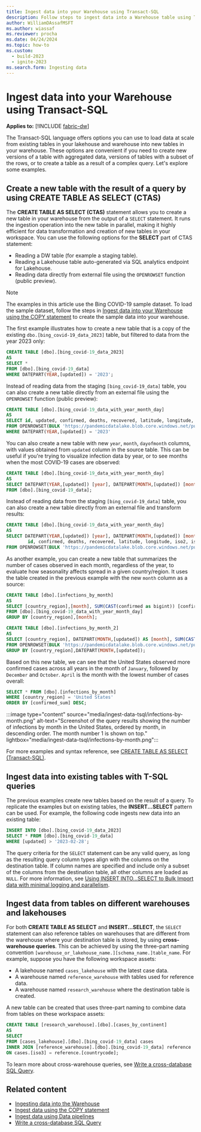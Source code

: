 ```yaml
---
title: Ingest data into your Warehouse using Transact-SQL
description: Follow steps to ingest data into a Warehouse table using Transact-SQL
author: WilliamDAssafMSFT
ms.author: wiassaf
ms.reviewer: procha
ms.date: 04/24/2024
ms.topic: how-to
ms.custom:
  - build-2023
  - ignite-2023
ms.search.form: Ingesting data
---
```


# Ingest data into your Warehouse using Transact-SQL

**Applies to:** [!INCLUDE [fabric-dw](includes/applies-to-version/fabric-dw.md)]

The Transact-SQL language offers options you can use to load data at scale from existing tables in your lakehouse and warehouse into new tables in your warehouse. These options are convenient if you need to create new versions of a table with aggregated data, versions of tables with a subset of the rows, or to create a table as a result of a complex query. Let's explore some examples.

## <a id="creating-a-new-table-with-the-result-of-a-query-by-using-create-table-as-select-ctas"></a> Create a new table with the result of a query by using CREATE TABLE AS SELECT (CTAS)

The **CREATE TABLE AS SELECT (CTAS)** statement allows you to create a new table in your warehouse from the output of a `SELECT` statement. It runs the ingestion operation into the new table in parallel, making it highly efficient for data transformation and creation of new tables in your workspace.
You can use the following options for the **SELECT** part of CTAS statement:
- Reading a DW table (for example a staging table).
- Reading a Lakehouse table auto-generated via SQL analytics endpoint for Lakehouse.
- Reading data directly from external file using the `OPENROWSET` function (public preview).

> [!NOTE]
> The examples in this article use the Bing COVID-19 sample dataset. To load the sample dataset, follow the steps in [Ingest data into your Warehouse using the COPY statement](ingest-data-copy.md) to create the sample data into your warehouse.

The first example illustrates how to create a new table that is a copy of the existing `dbo.[bing_covid-19_data_2023]` table, but filtered to data from the year 2023 only:

```sql
CREATE TABLE [dbo].[bing_covid-19_data_2023]
AS
SELECT * 
FROM [dbo].[bing_covid-19_data] 
WHERE DATEPART(YEAR,[updated]) = '2023';
```

Instead of reading data from the staging `[bing_covid-19_data]` table, you can also create a new table directly from an external file using the `OPENROWSET` function (public preview):

```sql
CREATE TABLE [dbo].[bing_covid-19_data_with_year_month_day]
AS
SELECT id, updated, confirmed, deaths, recovered, latitude, longitude, iso2, iso3, country_region
FROM OPENROWSET(BULK 'https://pandemicdatalake.blob.core.windows.net/public/curated/covid-19/bing_covid-19_data/latest/bing_covid-19_data.parquet') AS data
WHERE DATEPART(YEAR,[updated]) = '2023'
```

You can also create a new table with new `year`, `month`, `dayofmonth` columns, with values obtained from `updated` column in the source table. This can be useful if you're trying to visualize infection data by year, or to see months when the most COVID-19 cases are observed:

```sql
CREATE TABLE [dbo].[bing_covid-19_data_with_year_month_day]
AS
SELECT DATEPART(YEAR,[updated]) [year], DATEPART(MONTH,[updated]) [month], DATEPART(DAY,[updated]) [dayofmonth], * 
FROM [dbo].[bing_covid-19_data];
```

Instead of reading data from the staging `[bing_covid-19_data]` table, you can also create a new table directly from an external file and transform results:

```sql
CREATE TABLE [dbo].[bing_covid-19_data_with_year_month_day]
AS
SELECT DATEPART(YEAR,[updated]) [year], DATEPART(MONTH,[updated]) [month], DATEPART(DAY,[updated]) [dayofmonth],
        id, confirmed, deaths, recovered, latitude, longitude, iso2, iso3, country_region
FROM OPENROWSET(BULK 'https://pandemicdatalake.blob.core.windows.net/public/curated/covid-19/bing_covid-19_data/latest/bing_covid-19_data.parquet') AS data
```

As another example, you can create a new table that summarizes the number of cases observed in each month, regardless of the year, to evaluate how seasonality affects spread in a given country/region. It uses the table created in the previous example with the new `month` column as a source: 

```sql
CREATE TABLE [dbo].[infections_by_month]
AS
SELECT [country_region],[month], SUM(CAST(confirmed as bigint)) [confirmed_sum]
FROM [dbo].[bing_covid-19_data_with_year_month_day]
GROUP BY [country_region],[month];

CREATE TABLE [dbo].[infections_by_month_2]
AS
SELECT [country_region], DATEPART(MONTH,[updated]) AS [month], SUM(CAST(confirmed as bigint)) [confirmed_sum]
FROM OPENROWSET(BULK 'https://pandemicdatalake.blob.core.windows.net/public/curated/covid-19/bing_covid-19_data/latest/bing_covid-19_data.parquet') AS data
GROUP BY [country_region],DATEPART(MONTH,[updated]);
```

Based on this new table, we can see that the United States observed more confirmed cases across all years in the month of `January`, followed by `December` and `October`. `April` is the month with the lowest number of cases overall:

```sql
SELECT * FROM [dbo].[infections_by_month]
WHERE [country_region] = 'United States'
ORDER BY [confirmed_sum] DESC;
```

:::image type="content" source="media/ingest-data-tsql/infections-by-month.png" alt-text="Screenshot of the query results showing the number of infections by month in the United States, ordered by month, in descending order. The month number 1 is shown on top." lightbox="media/ingest-data-tsql/infections-by-month.png":::

For more examples and syntax reference, see [CREATE TABLE AS SELECT (Transact-SQL)](/sql/t-sql/statements/create-table-as-select-azure-sql-data-warehouse?view=fabric&preserve-view=true).

## <a id="ingesting-data-into-existing-tables-with-t-sql-queries"></a> Ingest data into existing tables with T-SQL queries

The previous examples create new tables based on the result of a query. To replicate the examples but on existing tables, the **INSERT...SELECT** pattern can be used. For example, the following code ingests new data into an existing table:

```sql
INSERT INTO [dbo].[bing_covid-19_data_2023]
SELECT * FROM [dbo].[bing_covid-19_data] 
WHERE [updated] > '2023-02-28';
```

The query criteria for the `SELECT` statement can be any valid query, as long as the resulting query column types align with the columns on the destination table. If column names are specified and include only a subset of the columns from the destination table, all other columns are loaded as `NULL`. For more information, see [Using INSERT INTO...SELECT to Bulk Import data with minimal logging and parallelism](/sql/t-sql/statements/insert-transact-sql?view=fabric&preserve-view=true#using-insert-intoselect-to-bulk-import-data-with-minimal-logging-and-parallelism).

## <a id="ingesting-data-from-tables-on-different-warehouses-and-lakehouses"></a> Ingest data from tables on different warehouses and lakehouses

For both **CREATE TABLE AS SELECT** and **INSERT...SELECT**, the `SELECT` statement can also reference tables on warehouses that are different from the warehouse where your destination table is stored, by using **cross-warehouse queries**. This can be achieved by using the three-part naming convention `[warehouse_or_lakehouse_name.][schema_name.]table_name`. For example, suppose you have the following workspace assets:

- A lakehouse named `cases_lakehouse` with the latest case data. 
- A warehouse named `reference_warehouse` with tables used for reference data.
- A warehouse named `research_warehouse` where the destination table is created. 

A new table can be created that uses three-part naming to combine data from tables on these workspace assets:

```sql
CREATE TABLE [research_warehouse].[dbo].[cases_by_continent]
AS
SELECT 
FROM [cases_lakehouse].[dbo].[bing_covid-19_data] cases
INNER JOIN [reference_warehouse].[dbo].[bing_covid-19_data] reference
ON cases.[iso3] = reference.[countrycode];
```

To learn more about cross-warehouse queries, see [Write a cross-database SQL Query](query-warehouse.md#write-a-cross-database-query).

## Related content

- [Ingesting data into the Warehouse](ingest-data.md)
- [Ingest data using the COPY statement](ingest-data-copy.md)
- [Ingest data using Data pipelines](ingest-data-pipelines.md)
- [Write a cross-database SQL Query](query-warehouse.md#write-a-cross-database-query)
